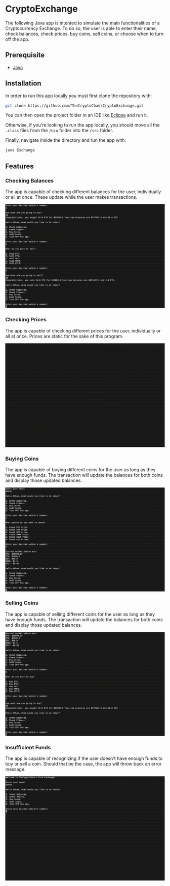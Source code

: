 # CryptoExchange
The following Java app is intented to simulate the main functionalities of a Cryptocurrency Exchange. To do so, the user is able to enter their name, check balances, check prices, buy coins, sell coins, or choose when to turn off the app.

## Prerequisite

- [Java](https://www.oracle.com/java/technologies/downloads/)

## Installation

In order to run this app locally you must first clone the repository with:
```sh
git clone https://github.com/TheCryptoChad/CryptoExchange.git
```
You can then open the project folder in an IDE like [Eclipse](https://www.eclipse.org/ide/) and run it. 

Otherwise, if you're looking to run the app locally, you should move all the `.class` files from the `/bin` folder into the `/src` folder.

Finally, navigate inside the directory and run the app with:
```sh
java Exchange
```

## Features

### Checking Balances

The app is capable of checking different balances for the user, individually or all at once. These update while the user makes transactions.

![gif](./balance.gif)

### Checking Prices

The app is capable of checking different prices for the user, individually or all at once. Prices are static for the sake of this program.

![gif](./price.gif)

### Buying Coins

The app is capable of buying different coins for the user as long as they have enough funds. The transaction will update the balances for both coins and display those updated balances.

![gif](./buy.gif)

### Selling Coins

The app is capable of selling different coins for the user as long as they have enough funds. The transaction will update the balances for both coins and display those updated balances.

![gif](./sell.gif)

### Insufficient Funds

The app is capable of recognizing if the user doesn't have enough funds to buy or sell a coin. Should that be the case, the app will throw back an error message.

![gif](./fund.gif)

